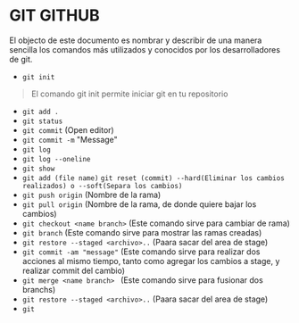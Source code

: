# GIT GITHUB #

El objecto de este documento es nombrar y describir de una manera sencilla los comandos más utilizados y conocidos por los desarrolladores de git. 

- `git init` 
> El comando git init permite iniciar git en tu repositorio
- `git add .`
- `git status`
- `git commit` (Open editor)
- `git commit -m` "Message"
- `git log`
- `git log --oneline`
- `git show`
- `git add (file name)`
`git reset (commit) --hard(Eliminar los cambios realizados) o --soft(Separa los cambios)`
- `git push origin` (Nombre de la rama)
- `git pull origin` (Nombre de la rama, de donde quiere bajar los cambios)
- `git checkout <name branch>` (Este comando sirve para cambiar de rama)
- `git branch` (Este comando sirve para mostrar las ramas creadas)
- `git restore --staged <archivo>..` (Paara sacar del area de stage)
- `git commit -am "message"` (Este comando sirve para realizar dos acciones al mismo tiempo, tanto como agregar los cambios a stage, y realizar commit del cambio)
- `git merge <name branch> ` (Este comando sirve para fusionar dos branchs)
- `git restore --staged <archivo>..` (Paara sacar del area de stage)
- `git `
